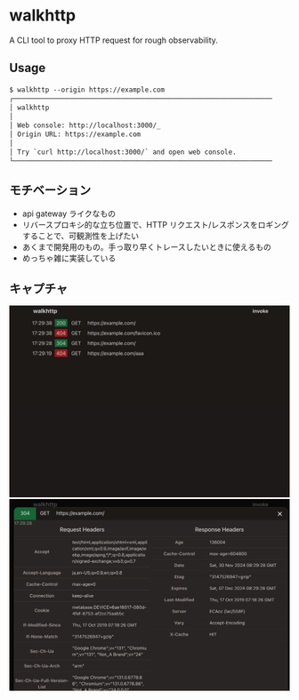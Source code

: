 # walkhttp
A CLI tool to proxy HTTP request for rough observability.

## Usage
```console
$ walkhttp --origin https://example.com
┌─────────────────────────────────────────────────────────────────
│ walkhttp
│
│ Web console: http://localhost:3000/_
│ Origin URL: https://example.com
│
│ Try `curl http://localhost:3000/` and open web console.
└─────────────────────────────────────────────────────────────────
```

## モチベーション
- api gateway ライクなもの
- リバースプロキシ的な立ち位置で、HTTP リクエスト/レスポンスをロギングすることで、可観測性を上げたい
- あくまで開発用のもの。手っ取り早くトレースしたいときに使えるもの
- めっちゃ雑に実装している

## キャプチャ
![ctlweb](./docs/ctlweb.png)
![ctlweb-history](./docs/ctlweb-history.png)
